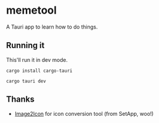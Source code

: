 # memetool

A Tauri app to learn how to do things.

## Running it

This'll run it in dev mode.

```shell
cargo install cargo-tauri

cargo tauri dev
```


## Thanks

- [Image2Icon](http://img2icnsapp.com) for icon conversion tool (from SetApp, woo!)
